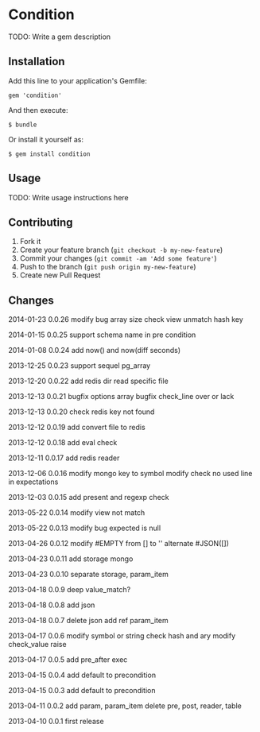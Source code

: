 # Condition

TODO: Write a gem description

## Installation

Add this line to your application's Gemfile:

    gem 'condition'

And then execute:

    $ bundle

Or install it yourself as:

    $ gem install condition

## Usage

TODO: Write usage instructions here

## Contributing

1. Fork it
2. Create your feature branch (`git checkout -b my-new-feature`)
3. Commit your changes (`git commit -am 'Add some feature'`)
4. Push to the branch (`git push origin my-new-feature`)
5. Create new Pull Request

## Changes

2014-01-23 0.0.26
modify bug array size check
view unmatch hash key

2014-01-15 0.0.25
support schema name in pre condition

2014-01-08 0.0.24
add now() and now(diff seconds)

2013-12-25 0.0.23
support sequel pg_array

2013-12-20 0.0.22
add redis dir read specific file

2013-12-13 0.0.21
bugfix options array
bugfix check_line over or lack

2013-12-13 0.0.20
check redis key not found

2013-12-12 0.0.19
add convert file to redis

2013-12-12 0.0.18
add eval check

2013-12-11 0.0.17
add redis reader

2013-12-06 0.0.16
modify mongo key to symbol
modify check no used line in expectations

2013-12-03 0.0.15
add present and regexp check

2013-05-22 0.0.14
modify view not match

2013-05-22 0.0.13
modify bug expected is null

2013-04-26 0.0.12
modify #EMPTY from [] to ''
alternate #JSON([])

2013-04-23 0.0.11
add storage mongo

2013-04-23 0.0.10
separate storage, param_item

2013-04-18 0.0.9
deep value_match?

2013-04-18 0.0.8
add json

2013-04-18 0.0.7
delete json
add ref param_item

2013-04-17 0.0.6
modify symbol or string
check hash and ary
modify check_value raise

2013-04-17 0.0.5
add pre_after exec

2013-04-15 0.0.4
add default to precondition

2013-04-15 0.0.3
add default to precondition

2013-04-11 0.0.2
add param, param_item
delete pre, post, reader, table

2013-04-10 0.0.1
first release

